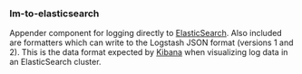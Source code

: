 ### lm-to-elasticsearch

Appender component for logging directly to [ElasticSearch](http://www.elasticsearch.org).
Also included are formatters which can write to the Logstash JSON format (versions 1
and 2). This is the data format expected by [Kibana](http://www.elasticsearch.org/overview/kibana)
when visualizing log data in an ElasticSearch cluster.